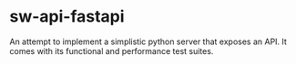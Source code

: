 # sw-api-fastapi
An attempt to implement a simplistic python server that exposes an API. It comes with its functional and performance test suites.
